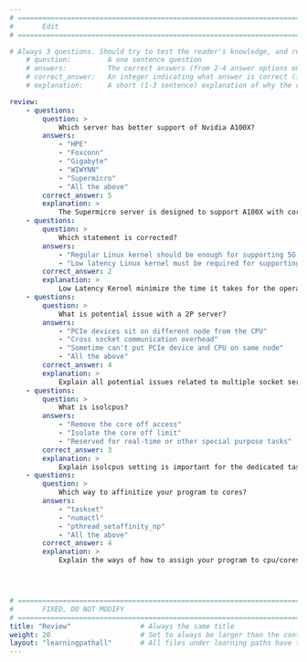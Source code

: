 ```yaml
---
# ================================================================================
#       Edit
# ================================================================================

# Always 3 questions. Should try to test the reader's knowledge, and reinforce the key points you want them to remember.
    # question:         A one sentence question
    # answers:          The correct answers (from 2-4 answer options only). Should be surrounded by quotes.
    # correct_answer:   An integer indicating what answer is correct (index starts from 0)
    # explanation:      A short (1-3 sentence) explanation of why the correct answer is correct. Can add additional context if desired

review:
    - questions:
        question: >
            Which server has better support of Nvidia A100X?
        answers:
            - "HPE"
            - "Foxconn"
            - "Gigabyte"
            - "WIWYNN"
            - "Supermicro"
            - "All the above"
        correct_answer: 5
        explanation: >
            The Supermicro server is designed to support A100X with correct orientation for its ethernet ports
    - questions:
        question: >
            Which statement is corrected?
        answers:
            - "Regular Linux kernel should be enough for supporting 5G stack"
            - "Low latency Linux kernel must be required for supporting 5G stack"
        correct_answer: 2                    
        explanation: >
            Low Latency Kernel minimize the time it takes for the operating system to respond to events and processes, it is essential for 5G stack.
    - questions:
        question: >
            What is potential issue with a 2P server?        
        answers:
            - "PCIe devices sit on different node from the CPU"
            - "Cross socket communication overhead"
            - "Sometime can't put PCIe device and CPU on same node"
            - "All the above"
        correct_answer: 4                    
        explanation: >
            Explain all potential issues related to multiple socket server
    - questions:
        question: >
            What is isolcpus?
        answers:
            - "Remove the core off access"
            - "Isolate the core off limit"
            - "Reserved for real-time or other special purpose tasks"
        correct_answer: 3                    
        explanation: >
            Explain isolcpus setting is important for the dedicated tasks not interfered by the kernel
    - questions:
        question: >
            Which way to affinitize your program to cores?
        answers:
            - "taskset"
            - "numactl"
            - "pthread_setaffinity_np"
            - "All the above"
        correct_answer: 4                    
        explanation: >
            Explain the ways of how to assign your program to cpu/cores




# ================================================================================
#       FIXED, DO NOT MODIFY
# ================================================================================
title: "Review"                 # Always the same title
weight: 20                      # Set to always be larger than the content in this path
layout: "learningpathall"       # All files under learning paths have this same wrapper
---
```


